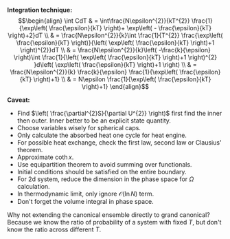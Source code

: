 **Integration technique:**
$$\begin{align}
\int CdT & = \int\frac{N\epsilon^{2}}{kT^{2}} \frac{1}{\exp\left(  \frac{\epsilon}{kT} \right)+ \exp\left(  - \frac{\epsilon}{kT} \right)+2}dT \\
 & = \frac{N\epsilon^{2}}{k}\int \frac{1}{T^{2}} \frac{\exp\left(  \frac{\epsilon}{kT} \right)}{\left( \exp\left(  \frac{\epsilon}{kT} \right)+1 \right)^{2}}dT \\
 & = \frac{N\epsilon^{2}}{k}\left(  -\frac{k}{\epsilon} \right)\int \frac{1}{\left( \exp\left(  \frac{\epsilon}{kT} \right)+1 \right)^{2} }d\left(  \exp\left(  \frac{\epsilon}{kT} \right)+1 \right) \\
 & = \frac{N\epsilon^{2}}{k} \frac{k}{\epsilon} \frac{1}{\exp\left(  \frac{\epsilon}{kT} \right)+1} \\
 & = N\epsilon \frac{1}{\exp\left(  \frac{\epsilon}{kT} \right)+1} 
\end{align}$$

**Caveat:**
- Find $\left(  \frac{\partial^{2}S}{\partial U^{2}} \right)$ first find the inner then outer. Inner better to be an explicit state quantity.
- Choose variables wisely for spherical caps.
- Only calculate the absorbed heat one cycle for heat engine.
- For possible heat exchange, check the first law, second law or Clausius' theorem.
- Approximate $\coth x$.
- Use equipartition theorem to avoid summing over functionals.
- Initial conditions should be satisfied on the entire boundary.
- For 2d system, reduce the dimension in the phase space for $\Omega$ calculation.
- In thermodynamic limit, only ignore $\mathcal{O}(\ln N)$ term.
- Don't forget the volume integral in phase space.

Why not extending the canonical ensemble directly to grand canonical?
Because we know the ratio of probability of a system with fixed $T$, but don't know the ratio across different $T$. 